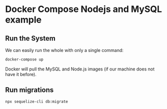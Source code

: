 # Docker Compose Nodejs and MySQL example

## Run the System

We can easily run the whole with only a single command:

```bash
docker-compose up
```

Docker will pull the MySQL and Node.js images (if our machine does not have it before).

## Run migrations

```bash
npx sequelize-cli db:migrate
```
